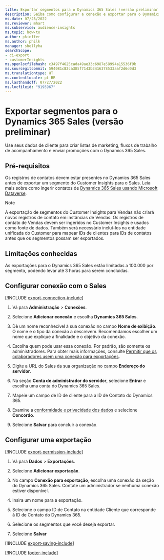 ```yaml
---
title: Exportar segmentos para o Dynamics 365 Sales (versão preliminar)
description: Saiba como configurar a conexão e exportar para o Dynamics 365 Sales.
ms.date: 07/25/2022
ms.reviewer: mhart
ms.subservice: audience-insights
ms.topic: how-to
author: pkieffer
ms.author: philk
manager: shellyha
searchScope:
- ci-export
- customerInsights
ms.openlocfilehash: c3497f4625cada49ae33c6987e58994a15536f9b
ms.sourcegitcommit: 594081c82ca385f7143b3416378533aaf2d6d0d3
ms.translationtype: HT
ms.contentlocale: pt-BR
ms.lasthandoff: 07/27/2022
ms.locfileid: "9195967"
---
```

# <a name="export-segments-to-dynamics-365-sales-preview"></a>Exportar segmentos para o Dynamics 365 Sales (versão preliminar)

Use seus dados de cliente para criar listas de marketing, fluxos de trabalho de acompanhamento e enviar promoções com o Dynamics 365 Sales.

## <a name="prerequisites"></a>Pré-requisitos

Os registros de contatos devem estar presentes no Dynamics 365 Sales antes de exportar um segmento do Customer Insights para o Sales. Leia mais sobre como ingerir contatos de [Dynamics 365 Sales usando Microsoft Dataverse](connect-dataverse-managed-lake.md).

   > [!NOTE]
   > A exportação de segmentos do Customer Insights para Vendas não criará novos registros de contato em instâncias de Vendas. Os registros de contato de Vendas devem ser ingeridos no Customer Insights e usados como fonte de dados. Também será necessário incluí-los na entidade unificada do Customer para mapear IDs de clientes para IDs de contatos antes que os segmentos possam ser exportados.

## <a name="known-limitations"></a>Limitações conhecidas

As exportações para o Dynamics 365 Sales estão limitadas a 100.000 por segmento, podendo levar até 3 horas para serem concluídas.

## <a name="set-up-connection-to-sales"></a>Configurar conexão com o Sales

[!INCLUDE [export-connection-include](includes/export-connection-admn.md)]

1. Vá para **Administração** > **Conexões**.

1. Selecione **Adicionar conexão** e escolha **Dynamics 365 Sales**.

1. Dê um nome reconhecível à sua conexão no campo **Nome de exibição**. O nome e o tipo da conexão a descrevem. Recomendamos escolher um nome que explique a finalidade e o objetivo da conexão.

1. Escolha quem pode usar essa conexão. Por padrão, são somente os administradores. Para obter mais informações, consulte [Permitir que os colaboradores usem uma conexão para exportações](connections.md#allow-contributors-to-use-a-connection-for-exports).

1. Digite a URL do Sales da sua organização no campo **Endereço do servidor**.

1. Na seção **Conta de administrador do servidor**, selecione **Entrar** e escolha uma conta do Dynamics 365 Sales.

1. Mapeie um campo de ID de cliente para a ID de Contato do Dynamics 365.

1. Examine a [conformidade e privacidade dos dados](connections.md#data-privacy-and-compliance) e selecione **Concordo**.

1. Selecione **Salvar** para concluir a conexão.

## <a name="configure-an-export"></a>Configurar uma exportação

[!INCLUDE [export-permission-include](includes/export-permission.md)]

1. Vá para **Dados** > **Exportações**.

1. Selecione **Adicionar exportação**.

1. No campo **Conexão para exportação**, escolha uma conexão da seção do Dynamics 365 Sales. Contate um administrador se nenhuma conexão estiver disponível.

1. Insira um nome para a exportação.

1. Selecione o campo ID de Contato na entidade Cliente que corresponde à ID de Contato do Dynamics 365.

1. Selecione os segmentos que você deseja exportar.

1. Selecione **Salvar**

[!INCLUDE [export-saving-include](includes/export-saving.md)]

[!INCLUDE [footer-include](includes/footer-banner.md)]
